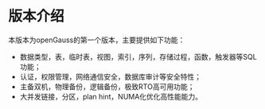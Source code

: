 # 版本介绍<a name="ZH-CN_TOPIC_0244801136"></a>

本版本为openGauss的第一个版本，主要提供如下功能：

-   数据类型，表，临时表，视图，索引，序列，存储过程，函数，触发器等SQL功能；
-   认证，权限管理，网络通信安全，数据库审计等安全特性；
-   主备双机，物理备份，逻辑备份，极致RTO高可用功能；
-   大并发链接，分区，plan hint，NUMA化优化高性能能力。

